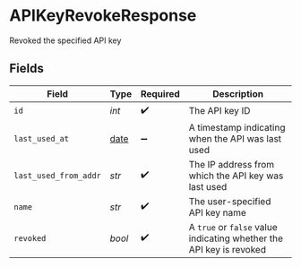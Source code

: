 # APIKeyRevokeResponse

Revoked the specified API key


## Fields

| Field                                                                | Type                                                                 | Required                                                             | Description                                                          |
| -------------------------------------------------------------------- | -------------------------------------------------------------------- | -------------------------------------------------------------------- | -------------------------------------------------------------------- |
| `id`                                                                 | *int*                                                                | :heavy_check_mark:                                                   | The API key ID                                                       |
| `last_used_at`                                                       | [date](https://docs.python.org/3/library/datetime.html#date-objects) | :heavy_minus_sign:                                                   | A timestamp indicating when the API was last used                    |
| `last_used_from_addr`                                                | *str*                                                                | :heavy_check_mark:                                                   | The IP address from which the API key was last used                  |
| `name`                                                               | *str*                                                                | :heavy_check_mark:                                                   | The user-specified API key name                                      |
| `revoked`                                                            | *bool*                                                               | :heavy_check_mark:                                                   | A `true` or `false` value indicating whether the API key is revoked  |